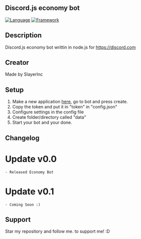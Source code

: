 ## Discord.js economy bot
[![Language](https://img.shields.io/badge/Language-Node.js-green)](https://nodejs.org)
[![Framework](https://img.shields.io/badge/Framework-Discord.js_v12.2.0-dodgerblue)](https://discord.js.org)

## Description
Discord.js economy bot writtin in node.js for https://discord.com

## Creator
Made by SlayerInc
 
## Setup
 1. Make a new application [here](https://discord.com/developers/applications), go to bot and press create.
 2. Copy the token and put it in "token" in "config.json"
 3. Configure settings in the config file
 4. Create folder/directory called "data"
 5. Start your bot and your done.
 
## Changelog
# Update v0.0
```
- Released Economy Bot
```
# Update v0.1
```
- Coming Soon :)
```
 
## Support 
Star my repository and follow me. to support me! :D

